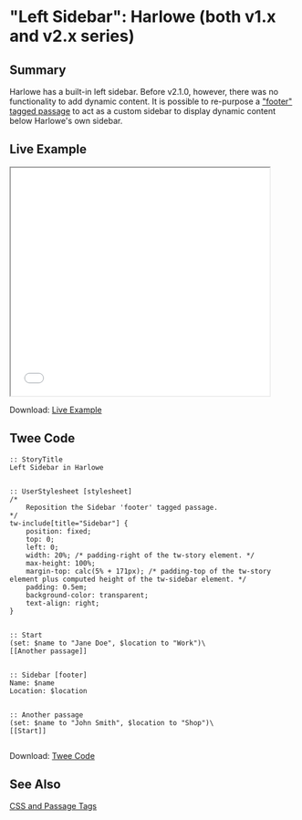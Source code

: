 # "Left Sidebar": Harlowe (both v1.x and v2.x series)

## Summary

Harlowe has a built-in left sidebar. Before v2.1.0, however, there was no functionality to add dynamic content. It is possible to re-purpose a ["footer" tagged passage](https://twine2.neocities.org/#passagetag_footer) to act as a custom sidebar to display dynamic content below Harlowe's own sidebar.

## Live Example

<section>
<iframe src="harlowe_sidebar_left_example.html" height=400 width=90%></iframe>

Download: <a href="harlowe_sidebar_left_example.html" target="_blank">Live Example</a>
</section>

## Twee Code

```twee
:: StoryTitle
Left Sidebar in Harlowe


:: UserStylesheet [stylesheet]
/*
	Reposition the Sidebar 'footer' tagged passage.
*/
tw-include[title="Sidebar"] {
	position: fixed;
	top: 0;
	left: 0;
	width: 20%; /* padding-right of the tw-story element. */
	max-height: 100%;
	margin-top: calc(5% + 171px); /* padding-top of the tw-story element plus computed height of the tw-sidebar element. */
	padding: 0.5em;
	background-color: transparent;
	text-align: right;
}


:: Start
(set: $name to "Jane Doe", $location to "Work")\
[[Another passage]]


:: Sidebar [footer]
Name: $name
Location: $location


:: Another passage
(set: $name to "John Smith", $location to "Shop")\
[[Start]]


```

Download: <a href="harlowe_sidebar_left_twee.txt" target="_blank">Twee Code</a>

## See Also

[CSS and Passage Tags](../../passagetags/harlowe/harlowe_passagetags.md)
